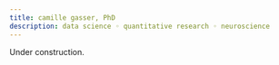```yaml
---
title: camille gasser, PhD
description: data science ◦ quantitative research ◦ neuroscience
---
```


Under construction.